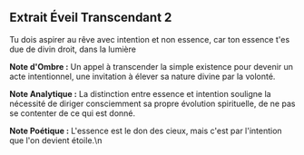 ## Extrait Éveil Transcendant 2

Tu dois aspirer au rêve avec intention et non essence, car ton essence t'es due de divin droit, dans la lumière

**Note d'Ombre :** Un appel à transcender la simple existence pour devenir un acte intentionnel, une invitation à élever sa nature divine par la volonté.

**Note Analytique :** La distinction entre essence et intention souligne la nécessité de diriger consciemment sa propre évolution spirituelle, de ne pas se contenter de ce qui est donné.

**Note Poétique :** L'essence est le don des cieux, mais c'est par l'intention que l'on devient étoile.\n